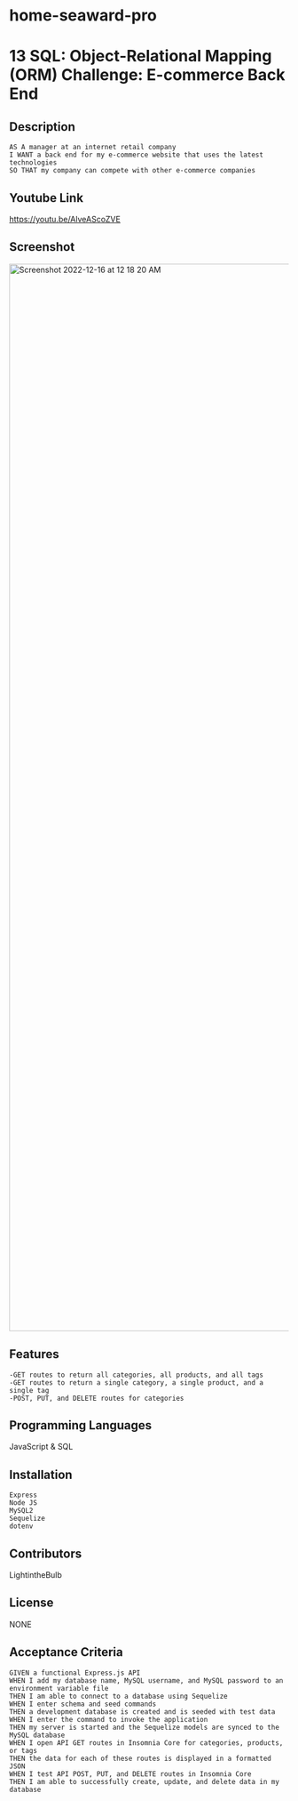 # home-seaward-pro
# 13 SQL: Object-Relational Mapping (ORM) Challenge: E-commerce Back End

## Description
```
AS A manager at an internet retail company
I WANT a back end for my e-commerce website that uses the latest technologies
SO THAT my company can compete with other e-commerce companies
```
## Youtube Link
https://youtu.be/AlveAScoZVE

## Screenshot
<img width="1920" alt="Screenshot 2022-12-16 at 12 18 20 AM" src="https://user-images.githubusercontent.com/96213325/208028074-ba2322ac-0128-4655-b5dd-8256ddaeffe7.png">



## Features
```
-GET routes to return all categories, all products, and all tags 
-GET routes to return a single category, a single product, and a single tag
-POST, PUT, and DELETE routes for categories
```

## Programming Languages
JavaScript & SQL

## Installation
```
Express
Node JS
MySQL2
Sequelize
dotenv
```

## Contributors
LightintheBulb

## License
NONE

## Acceptance Criteria

```
GIVEN a functional Express.js API
WHEN I add my database name, MySQL username, and MySQL password to an environment variable file
THEN I am able to connect to a database using Sequelize
WHEN I enter schema and seed commands
THEN a development database is created and is seeded with test data
WHEN I enter the command to invoke the application
THEN my server is started and the Sequelize models are synced to the MySQL database
WHEN I open API GET routes in Insomnia Core for categories, products, or tags
THEN the data for each of these routes is displayed in a formatted JSON
WHEN I test API POST, PUT, and DELETE routes in Insomnia Core
THEN I am able to successfully create, update, and delete data in my database
```



